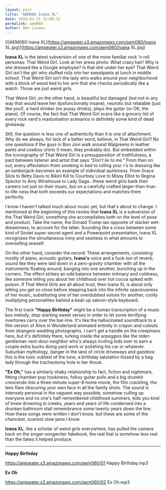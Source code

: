 ```yaml
---
layout: post
title: "AEM060 Ivana XL"
date: 2010-01-21 13:00:52
permalink: aem060
author: Ben Lasman
---
```

[![AEM060 Ivana XL](https://ampeater.s3.amazonaws.com/aem060/Ivana XL.jpg)](https://ampeater.s3.amazonaws.com/aem060/Ivana XL.jpg)

**Ivana XL** is the latest subversion of one of the more familiar rock 'n roll personas: That Weird Girl. Look at her press photo: What crazy hair! Why is she dressed like a Google employee? Is that shit under her eye? That Weird Girl isn't the girl who stuffed rolls into her sweatpants at lunch in middle school. That Weird Girl isn't the lady who walks around your neighborhood with a block of wood tied to her arm that she checks periodically like a watch. Those are just weird girls.

<!-- more -->

That Weird Girl, on the other hand, is beautiful but damaged (but not in any way that would leave her dysfunctionally insane), neurotic but relatable (just like you!), a hard drinker (no pussy drinks), plays the guitar (or OK, the piano). Of course, the fact that That Weird Girl scans like a grocery list of every rock nerd's masturbation scenarios is definitely some kind of dead giveaway.

Still, the question is less one of authenticity than it is one of attachment. Why do we always, for lack of a better word, believe, in That Weird Girl? No one questions if the guys in Bon Jovi walk around Walgreens in leather pants and cowboy shirts (I mean, they probably do). But embedded within the iconography of That Weird Girl is a presupposition of truthfulness, a pact between listener and artist that says _"Don't lie to me."_ From then on out, every affectation-from smoking in bed to rolling your r's to dressing like an lumberjack-becomes an example of individual quirkiness. From Grace Slick to Betty Davis to Bikini Kill to Courtney Love to Missy Elliot to Regina Spector to Amy Winehouse to Lady Gaga...these weird girls bank their careers not just on their music, but on a carefully crafted larger-than-true-to-life-ness that both exceeds our expectations and matches them perfectly.

I know I haven't talked much about music yet, but that's about to change. I mentioned at the beginning of this review that **Ivana XL** is a subversion of the That Weird Girl, something she accomplishes both on the level of pose and product. Take the name, the Donald Trump-ian opposite of slacker wet-dreaminess, to account for the latter. Sounding like a cross between some kind of Soviet super-secret agent and a Powerpoint presentation, Ivana XL recognizes the simultaneous irony and sexiness in what amounts to overselling oneself.

On the other hand, consider the record: These arrangements, consisting mostly of piano, acoustic guitars, **Ivana's** voice and a fuck-ton of reverb, sound like they were laid down in a zero-gravity chamber with all the instruments floating around, banging into one another, bunching up in the corners. The effect strikes an odd balance between intimacy and coldness, like someone telling you about her childhood over hot cocoa spiked with poison. If That Weird Girls are all about trust, then Ivana XL is about only letting you get so close before stepping back into the infinite spaciousness of her music, substituting one of her overdubbed voices for another, coolly multiplying personalities behind a beat-up saloon-style keyboard.

The first track **"Happy Birthday"** might be a human transcription of a music box melody, stop-starting sweet verses in order to let some terrifying overtones carry over the bar-line. It's like the hallucinated soundtrack to a film version of Alice in Wonderland animated entirely in crayon and cutouts from strangers wedding photographs. I can't get a handle on the creepiness here, but it's definitely there, lurking inside the arpeggios like the older-gentleman next-door-neighbor who's always inviting kids over to earn a couple extra bucks doing yard work or polishing his car or whatever. Suburban mythology, danger in the land of circle driveways and gazebos: this is the toxic subtext of the tune, a birthday salutation hissed by a bag lady through the tracheotomy hole in her throat.

**"Ex Oh,"** has a similarly shaky relationship to fact, fiction and nightmare, fitting chamber-pop hookiness, folksy guitar pulls and a big drumkit crescendo into a three-minute super-8 home movie, the film crackling, the lens flare obscuring your own face in all the family shots. The sound is intensely personal in the vaguest way possible, somehow culling up everyone and no one's half-remembered childhood summers, kids you kind of knew drowning in creeks, years and years of life condensed into a drunken bathroom stall remembrance some twenty years down the line. How these songs were written I don't know, but these are some of the chanciest, scariest slow jams I know.

**Ivana XL**, like a scholar of weird girls everywhere, has pulled the camera back on the singer-songwriter fakebook, the real that is somehow less real than the fakes it helped produce.

---

**Happy Birthday**

https://ampeater.s3.amazonaws.com/aem060/01 Happy Birthday.mp3

**Ex Oh**

https://ampeater.s3.amazonaws.com/aem060/02 Ex Oh.mp3


